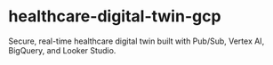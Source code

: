 # healthcare-digital-twin-gcp
Secure, real-time healthcare digital twin built with Pub/Sub, Vertex AI, BigQuery, and Looker Studio.
